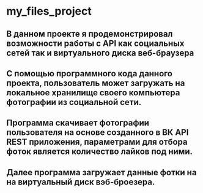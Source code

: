 # my_files_project
## В данном проекте я продемонстрировал возможности работы с API как социальных сетей так и виртуального диска веб-браузера
## С помощью программного кода данного проекта, пользователь может загружать на локальное хранилище своего компьютера фотографии из социальной сети.
## Программа скачивает фотографии пользователя на основе созданного в ВК API REST приложения, параметрами для отбора фоток является количество лайков под ними.
## Далее программа загружает данные фотки на на виртуальный диск вэб-броезера.
